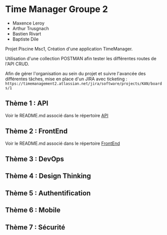 # Time Manager Groupe 2

- Maxence Leroy
- Arthur Trusgnach
- Bastien Rivart
- Baptiste Dile

Projet Piscine Msc1, Création d'une application TimeManager.

Utilisation d'une collection POSTMAN afin tester les différentes routes de l'API CRUD.

Afin de gérer l'organisation au sein du projet et suivre l'avancée des différentes tâches, mise en place d'un JIRA avec ticketing : `https://timemanagement2.atlassian.net/jira/software/projects/KAN/boards/1`


## Thème 1 : API

Voir le README.md associé dans le répertoire [API](./api/README.md)

## Thème 2 : FrontEnd

Voir le README.md associé dans le répertoire [FrontEnd](./frontend/README.md)

## Thème 3 : DevOps

## Thème 4 : Design Thinking

## Thème 5 : Authentification

## Thème 6 : Mobile

## Thème 7 : Sécurité



